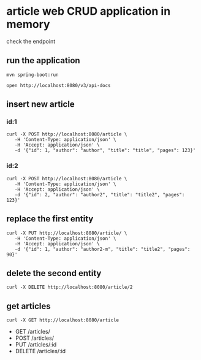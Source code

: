 # article web CRUD application in memory


check the endpoint

## run the application
```shell
mvn spring-boot:run
```

```shell
open http://localhost:8080/v3/api-docs 
```

## insert new article
### id:1
```shell
curl -X POST http://localhost:8080/article \
   -H 'Content-Type: application/json' \
   -H 'Accept: application/json' \
   -d '{"id": 1, "author": "author", "title": "title", "pages": 123}'
```
### id:2
```shell
curl -X POST http://localhost:8080/article \
   -H 'Content-Type: application/json' \
   -H 'Accept: application/json' \
   -d '{"id": 2, "author": "author2", "title": "title2", "pages": 123}'
```

## replace the first entity
```shell
curl -X PUT http://localhost:8080/article/ \
   -H 'Content-Type: application/json' \
   -H 'Accept: application/json' \
   -d '{"id": 1, "author": "author2-m", "title": "title2", "pages": 90}'
```

## delete the second entity
```shell
curl -X DELETE http://localhost:8080/article/2
```

## get articles
```shell
curl -X GET http://localhost:8080/article 
```

* GET /articles/
* POST /articles/
* PUT /articles/:id
* DELETE /articles/:id